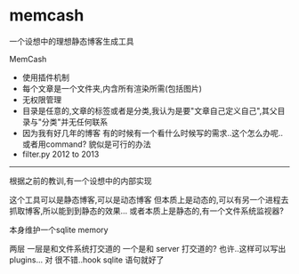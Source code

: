 # memcash
一个设想中的理想静态博客生成工具

MemCash

* 使用插件机制
* 每个文章是一个文件夹,内含所有渲染所需(包括图片)
* 无权限管理
* 目录是任意的,文章的标签或者是分类,我认为是要"文章自己定义自己",其父目录与"分类"并无任何联系
* 因为我有好几年的博客 有的时候有一个看什么时候写的需求..这个怎么办呢..或者用command? 貌似是可行的办法
* filter.py 2012 to 2013 

---
根据之前的教训,有一个设想中的内部实现

这个工具可以是静态博客,可以是动态博客
但本质上是动态的,可以有另一个进程去抓取博客,所以能到到静态的效果...
或者本质上是静态的,有一个文件系统监视器?

本身维护一个sqlite memory

两层 一层是和文件系统打交道的  一个是和 server 打交道的?
也许..这样可以写出 plugins... 对 很不错..hook sqlite 语句就好了



